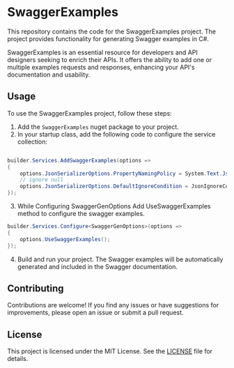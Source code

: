 # SwaggerExamples

This repository contains the code for the SwaggerExamples project. The project provides functionality for generating Swagger examples in C#.

SwaggerExamples is an essential resource for developers and API designers seeking to enrich their APIs. 
It offers the ability to add one or multiple examples requests and responses, enhancing your API's documentation and usability.


## Usage

To use the SwaggerExamples project, follow these steps:


1. Add the `SwaggerExamples` nuget package to your project.
2. In your startup class, add the following code to configure the service collection:


```csharp

builder.Services.AddSwaggerExamples(options =>
{
	options.JsonSerializerOptions.PropertyNamingPolicy = System.Text.Json.JsonNamingPolicy.CamelCase;
	// ignore null
	options.JsonSerializerOptions.DefaultIgnoreCondition = JsonIgnoreCondition.WhenWritingNull;
});

```

3. While Configuring SwaggerGenOptions Add UseSwaggerExamples method to configure the swagger examples.
```csharp
builder.Services.Configure<SwaggerGenOptions>(options => 
{
	options.UseSwaggerExamples();
});

```

4. Build and run your project. The Swagger examples will be automatically generated and included in the Swagger documentation.

## Contributing

Contributions are welcome! If you find any issues or have suggestions for improvements, please open an issue or submit a pull request.

## License

This project is licensed under the MIT License. See the [LICENSE](LICENSE) file for details.
